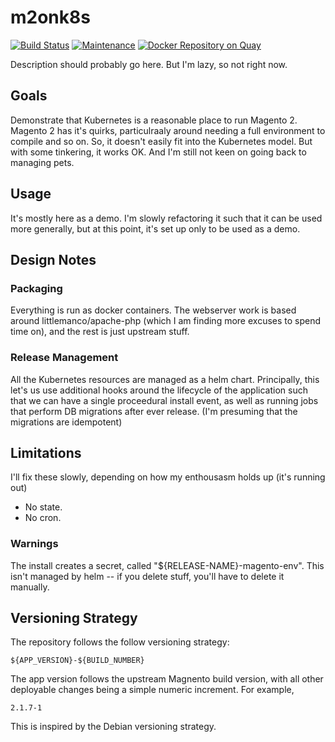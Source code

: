 # m2onk8s

[![Build Status](https://travis-ci.org/andrewhowdencom/m2onk8s.svg?branch=master)](https://travis-ci.org/andrewhowdencom/m2onk8s)
[![Maintenance](https://img.shields.io/maintenance/yes/2017.svg)]()
[![Docker Repository on Quay](https://quay.io/repository/littlemanco/magento/status "Docker Repository on Quay")](https://quay.io/repository/littlemanco/magento)

Description should probably go here. But I'm lazy, so not right now.

## Goals

Demonstrate that Kubernetes is a reasonable place to run Magento 2. Magento 2 has it's quirks, particulraaly around needing a full environment to compile and so on. So, it doesn't easily fit into the Kubernetes model. But with some tinkering, it works OK. And I'm still not keen on going back to managing pets.

## Usage

It's mostly here as a demo. I'm slowly refactoring it such that it can be used more generally, but at this point, it's
set up only to be used as a demo.

## Design Notes

### Packaging

Everything is run as docker containers. The webserver work is based around littlemanco/apache-php (which I am finding more excuses to spend time on), and the rest is just upstream stuff.

### Release Management

All the Kubernetes resources are managed as a helm chart. Principally, this let's us use additional hooks around the
lifecycle of the application such that we can have a single proceedural install event, as well as running jobs that perform DB migrations after ever release. (I'm presuming that the migrations are idempotent)

## Limitations

I'll fix these slowly, depending on how my enthousasm holds up (it's running out)

- No state. 
- No cron.

### Warnings

The install creates a secret, called "${RELEASE-NAME}-magento-env". This isn't managed by helm -- if you delete stuff, you'll have to delete it manually.

## Versioning Strategy

The repository follows the follow versioning strategy:

```
${APP_VERSION}-${BUILD_NUMBER}
```

The app version follows the upstream Magnento build version, with all other deployable changes being a simple numeric increment.
For example,

```
2.1.7-1
```

This is inspired by the Debian versioning strategy.
